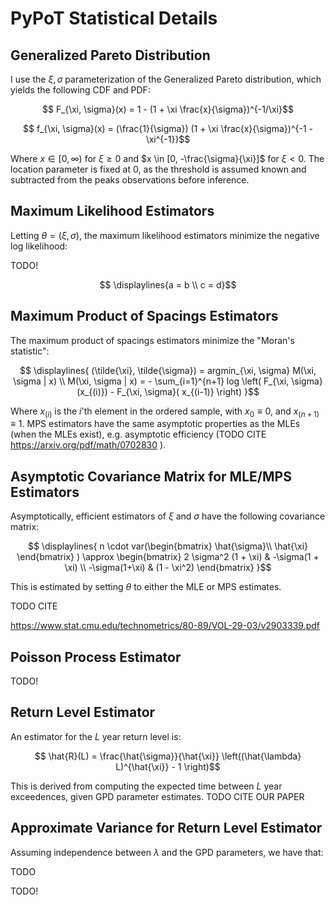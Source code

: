 # PyPoT Statistical Details 

## Generalized Pareto Distribution

I use the $\xi, \sigma$ parameterization of the Generalized Pareto distribution, which yields the following CDF and PDF:

```math
    F_{\xi, \sigma}(x) = 1 - (1 + \xi \frac{x}{\sigma})^{-1/\xi}
```

```math
    f_{\xi, \sigma}(x) = (\frac{1}{\sigma}) (1 + \xi \frac{x}{\sigma})^{-1 - \xi^{-1}}
```

Where $x \in [0, \infty)$ for $\xi \geq 0$ and $x \in [0, -\frac{\sigma}{\xi}]$ for $\xi < 0$.  The location parameter is fixed at 0, as the threshold is assumed known and subtracted from the peaks observations before inference.

## Maximum Likelihood Estimators

Letting $\theta = (\xi, \sigma)$, the maximum likelihood estimators minimize the negative log likelihood:

TODO!

```math
    \displaylines{a = b \\
     c = d}
```

## Maximum Product of Spacings Estimators

The maximum product of spacings estimators minimize the "Moran's statistic":

```math
    \displaylines{ (\tilde{\xi}, \tilde{\sigma}) = argmin_{\xi, \sigma}  M(\xi, \sigma | x) \\ 
    M(\xi, \sigma | x) = - \sum_{i=1}^{n+1} log \left(  F_{\xi, \sigma}(x_{(i)}) - F_{\xi, \sigma}( x_{(i-1)}  \right) }
```

Where $x_{(i)}$ is the $i$'th element in the ordered sample, with $x_0 \equiv 0$, and $x_{(n+1)} \equiv 1$.  MPS estimators have the same asymptotic properties as the MLEs (when the MLEs exist), e.g. asymptotic efficiency (TODO CITE https://arxiv.org/pdf/math/0702830
).


## Asymptotic Covariance Matrix for MLE/MPS Estimators

Asymptotically, efficient estimators of $\xi$ and $\sigma$ have the following covariance matrix:

```math
     \displaylines{ n \cdot var(\begin{bmatrix}
        \hat{\sigma}\\
        \hat{\xi}
        \end{bmatrix}
    ) \approx \begin{bmatrix}
        2 \sigma^2 (1 + \xi) & -\sigma(1 + \xi) \\
        -\sigma(1+\xi) & (1 - \xi^2)
    \end{bmatrix} }
```
This is estimated by setting $\theta$ to either the MLE or MPS estimates.

TODO CITE

https://www.stat.cmu.edu/technometrics/80-89/VOL-29-03/v2903339.pdf


## Poisson Process Estimator

TODO!

## Return Level Estimator

An estimator for the $L$ year return level is:

```math
    \hat{R}(L) = \frac{\hat{\sigma}}{\hat{\xi}} \left((\hat{\lambda} L)^{\hat{\xi}} - 1   \right)
```

This is derived from computing the expected time between $L$ year exceedences, given GPD parameter estimates. TODO CITE OUR PAPER

## Approximate Variance for Return Level Estimator

Assuming independence between $\lambda$ and the GPD parameters, we have that:

TODO



TODO!